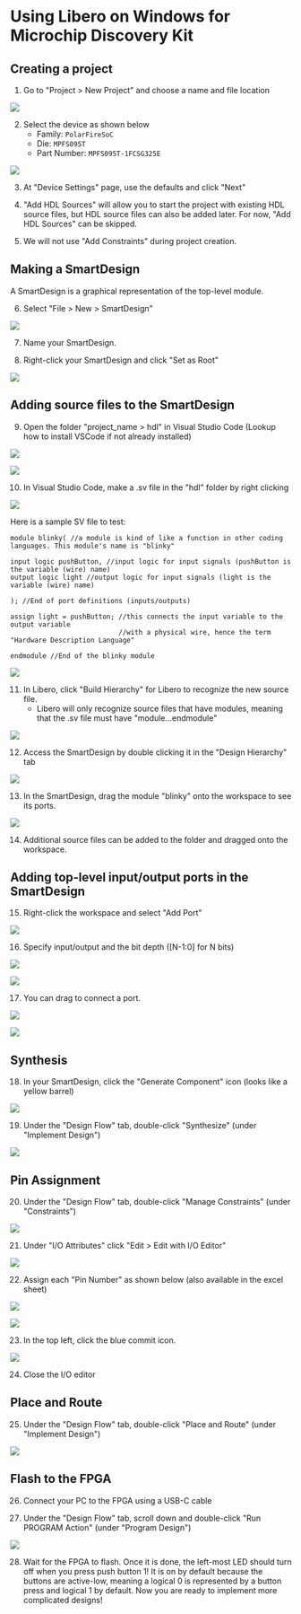 # Using Libero on Windows for Microchip Discovery Kit
## Creating a project
1. Go to "Project > New Project" and choose a name and file location

![](../assets/images/libero-tutorial/01.png)

2. Select the device as shown below
   - Family: `PolarFireSoC`
   - Die: `MPFS095T`
   - Part Number: `MPFS095T-1FCSG325E`

![](../assets/images/libero-tutorial/02.png)

3. At "Device Settings" page, use the defaults and click "Next"

4. "Add HDL Sources" will allow you to start the project with existing HDL source files, but HDL source files can also be added later. For now, "Add HDL Sources" can be skipped.

5. We will not use "Add Constraints" during project creation.

## Making a SmartDesign
A SmartDesign is a graphical representation of the top-level module.

6. Select "File > New > SmartDesign"

![](../assets/images/libero-tutorial/06.png)

7. Name your SmartDesign.

8. Right-click your SmartDesign and click "Set as Root"

![](../assets/images/libero-tutorial/08.png)

## Adding source files to the SmartDesign
9. Open the folder "project_name > hdl" in Visual Studio Code (Lookup how to install VSCode if not already installed)

![](../assets/images/libero-tutorial/09a.png)

![](../assets/images/libero-tutorial/09b.png)

10. In Visual Studio Code, make a .sv file in the "hdl" folder by right clicking

![](../assets/images/libero-tutorial/10a.png)

Here is a sample SV file to test:
```
module blinky( //a module is kind of like a function in other coding languages. This module's name is "blinky"

input logic pushButton, //input logic for input signals (pushButton is the variable (wire) name)
output logic light //output logic for input signals (light is the variable (wire) name)

); //End of port definitions (inputs/outputs)

assign light = pushButton; //this connects the input variable to the output variable
                           //with a physical wire, hence the term "Hardware Description Language"

endmodule //End of the blinky module
```
![](../assets/images/libero-tutorial/10b.png)

11. In Libero, click "Build Hierarchy" for Libero to recognize the new source file.
    - Libero will only recognize source files that have modules, meaning that the .sv file must have "module...endmodule"

![](../assets/images/libero-tutorial/11.png)

12. Access the SmartDesign by double clicking it in the "Design Hierarchy" tab

![](../assets/images/libero-tutorial/12.png)

13. In the SmartDesign, drag the module "blinky" onto the workspace to see its ports.

![](../assets/images/libero-tutorial/13.png)

14. Additional source files can be added to the folder and dragged onto the workspace.

## Adding top-level input/output ports in the SmartDesign
15. Right-click the workspace and select "Add Port"

![](../assets/images/libero-tutorial/15.png)

16. Specify input/output and the bit depth ([N-1:0] for N bits)

![](../assets/images/libero-tutorial/16a.png)

![](../assets/images/libero-tutorial/16b.png)

17. You can drag to connect a port.

![](../assets/images/libero-tutorial/17a.png)

![](../assets/images/libero-tutorial/17b.png)

## Synthesis
18. In your SmartDesign, click the "Generate Component" icon (looks like a yellow barrel)

![](../assets/images/libero-tutorial/18.png)

19. Under the "Design Flow" tab, double-click "Synthesize" (under "Implement Design")

![](../assets/images/libero-tutorial/19.png)

## Pin Assignment
20. Under the "Design Flow" tab, double-click "Manage Constraints" (under "Constraints")

![](../assets/images/libero-tutorial/20.png)

21. Under "I/O Attributes" click "Edit > Edit with I/O Editor"

![](../assets/images/libero-tutorial/21.png)

22. Assign each "Pin Number" as shown below (also available in the excel sheet)

![](../assets/images/libero-tutorial/22a.png)

![](../assets/images/libero-tutorial/22b.png)

23. In the top left, click the blue commit icon.

![](../assets/images/libero-tutorial/23.png)

24. Close the I/O editor

## Place and Route
25. Under the "Design Flow" tab, double-click "Place and Route" (under "Implement Design")

![](../assets/images/libero-tutorial/25.png)
 
## Flash to the FPGA
26. Connect your PC to the FPGA using a USB-C cable

27. Under the "Design Flow" tab, scroll down and double-click "Run PROGRAM Action" (under "Program Design")

![](../assets/images/libero-tutorial/27.png)

28. Wait for the FPGA to flash. Once it is done, the left-most LED should turn off when you press push button 1! It is on by default because the buttons are active-low, meaning a logical 0 is represented by a button press and logical 1 by default. Now you are ready to implement more complicated designs!
